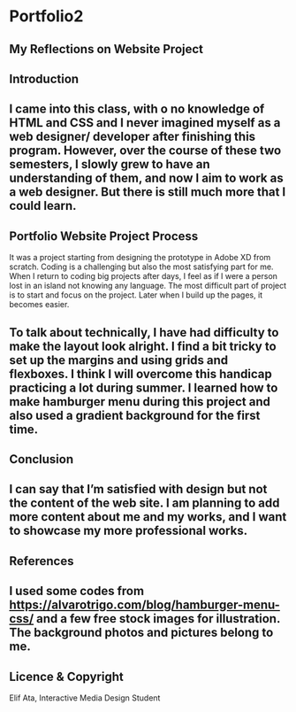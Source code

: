 # Portfolio2
My Reflections on Website Project
---
## Introduction
I came into this class, with o no knowledge of HTML and CSS and I never imagined myself as a web designer/ developer after finishing this program. However, over the course of these two semesters, I slowly grew to have an understanding of them, and now I aim to work as a web designer. But there is still much more that I could learn. 
---
## Portfolio Website Project Process
It was a project starting from designing the prototype in Adobe XD from scratch. Coding is a challenging but also the most satisfying part for me. When I return to coding big projects after days, I feel as if I were a person lost in an island not knowing any language. The most difficult part of project is to start and focus on the project. Later when I build up the pages, it becomes easier.

To talk about technically, I have had difficulty to make the layout look alright. I find a bit tricky to set up the margins and using grids and flexboxes. I think I will overcome this handicap practicing a lot during summer.
I learned how to make hamburger menu during this project and also used a gradient background for the first time.
---
## Conclusion
I can say that I’m satisfied with design but not the content of the web site. I am planning to add more content about me and my works, and I want to showcase my more professional works.
---
## References
I used some codes from https://alvarotrigo.com/blog/hamburger-menu-css/ and a few free stock images for illustration. The background photos and pictures belong to me.
---
## Licence & Copyright
Elif Ata, Interactive Media Design Student
